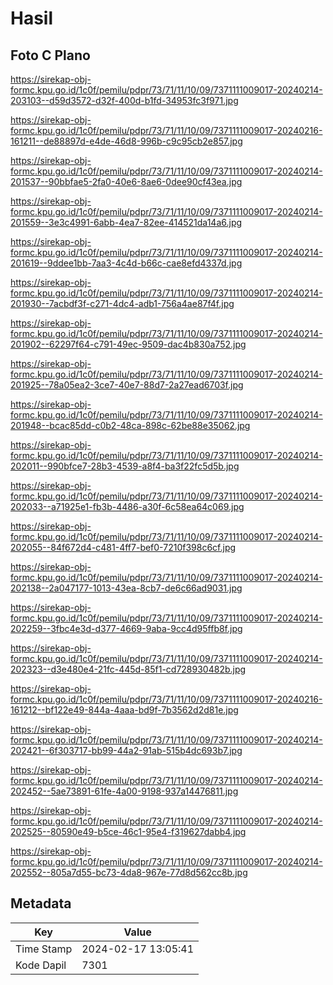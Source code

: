 # Hasil

## Foto C Plano

https://sirekap-obj-formc.kpu.go.id/1c0f/pemilu/pdpr/73/71/11/10/09/7371111009017-20240214-203103--d59d3572-d32f-400d-b1fd-34953fc3f971.jpg

https://sirekap-obj-formc.kpu.go.id/1c0f/pemilu/pdpr/73/71/11/10/09/7371111009017-20240216-161211--de88897d-e4de-46d8-996b-c9c95cb2e857.jpg

https://sirekap-obj-formc.kpu.go.id/1c0f/pemilu/pdpr/73/71/11/10/09/7371111009017-20240214-201537--90bbfae5-2fa0-40e6-8ae6-0dee90cf43ea.jpg

https://sirekap-obj-formc.kpu.go.id/1c0f/pemilu/pdpr/73/71/11/10/09/7371111009017-20240214-201559--3e3c4991-6abb-4ea7-82ee-414521da14a6.jpg

https://sirekap-obj-formc.kpu.go.id/1c0f/pemilu/pdpr/73/71/11/10/09/7371111009017-20240214-201619--9ddee1bb-7aa3-4c4d-b66c-cae8efd4337d.jpg

https://sirekap-obj-formc.kpu.go.id/1c0f/pemilu/pdpr/73/71/11/10/09/7371111009017-20240214-201930--7acbdf3f-c271-4dc4-adb1-756a4ae87f4f.jpg

https://sirekap-obj-formc.kpu.go.id/1c0f/pemilu/pdpr/73/71/11/10/09/7371111009017-20240214-201902--62297f64-c791-49ec-9509-dac4b830a752.jpg

https://sirekap-obj-formc.kpu.go.id/1c0f/pemilu/pdpr/73/71/11/10/09/7371111009017-20240214-201925--78a05ea2-3ce7-40e7-88d7-2a27ead6703f.jpg

https://sirekap-obj-formc.kpu.go.id/1c0f/pemilu/pdpr/73/71/11/10/09/7371111009017-20240214-201948--bcac85dd-c0b2-48ca-898c-62be88e35062.jpg

https://sirekap-obj-formc.kpu.go.id/1c0f/pemilu/pdpr/73/71/11/10/09/7371111009017-20240214-202011--990bfce7-28b3-4539-a8f4-ba3f22fc5d5b.jpg

https://sirekap-obj-formc.kpu.go.id/1c0f/pemilu/pdpr/73/71/11/10/09/7371111009017-20240214-202033--a71925e1-fb3b-4486-a30f-6c58ea64c069.jpg

https://sirekap-obj-formc.kpu.go.id/1c0f/pemilu/pdpr/73/71/11/10/09/7371111009017-20240214-202055--84f672d4-c481-4ff7-bef0-7210f398c6cf.jpg

https://sirekap-obj-formc.kpu.go.id/1c0f/pemilu/pdpr/73/71/11/10/09/7371111009017-20240214-202138--2a047177-1013-43ea-8cb7-de6c66ad9031.jpg

https://sirekap-obj-formc.kpu.go.id/1c0f/pemilu/pdpr/73/71/11/10/09/7371111009017-20240214-202259--3fbc4e3d-d377-4669-9aba-9cc4d95ffb8f.jpg

https://sirekap-obj-formc.kpu.go.id/1c0f/pemilu/pdpr/73/71/11/10/09/7371111009017-20240214-202323--d3e480e4-21fc-445d-85f1-cd728930482b.jpg

https://sirekap-obj-formc.kpu.go.id/1c0f/pemilu/pdpr/73/71/11/10/09/7371111009017-20240216-161212--bf122e49-844a-4aaa-bd9f-7b3562d2d81e.jpg

https://sirekap-obj-formc.kpu.go.id/1c0f/pemilu/pdpr/73/71/11/10/09/7371111009017-20240214-202421--6f303717-bb99-44a2-91ab-515b4dc693b7.jpg

https://sirekap-obj-formc.kpu.go.id/1c0f/pemilu/pdpr/73/71/11/10/09/7371111009017-20240214-202452--5ae73891-61fe-4a00-9198-937a14476811.jpg

https://sirekap-obj-formc.kpu.go.id/1c0f/pemilu/pdpr/73/71/11/10/09/7371111009017-20240214-202525--80590e49-b5ce-46c1-95e4-f319627dabb4.jpg

https://sirekap-obj-formc.kpu.go.id/1c0f/pemilu/pdpr/73/71/11/10/09/7371111009017-20240214-202552--805a7d55-bc73-4da8-967e-77d8d562cc8b.jpg


## Metadata

| Key        | Value               |
| ---------- | ------------------- |
| Time Stamp | 2024-02-17 13:05:41 |
| Kode Dapil | 7301                |



